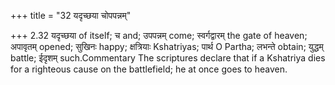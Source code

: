 +++
title = "32 यदृच्छया चोपपन्नम्"

+++
2.32 यदृच्छया of itself; च and; उपपन्नम् come; स्वर्गद्वारम् the gate of
heaven; अपावृतम् opened; सुखिनः happy; क्षत्रियाः Kshatriyas; पार्थ O
Partha; लभन्ते obtain; युद्धम् battle; ईदृशम् such.Commentary The
scriptures declare that if a Kshatriya dies for a righteous cause on the
battlefield; he at once goes to heaven.
